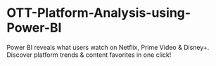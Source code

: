 # OTT-Platform-Analysis-using-Power-BI
Power BI reveals what users watch on Netflix, Prime Video &amp; Disney+. Discover platform trends &amp; content favorites in one click!
